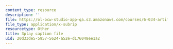 ```yaml
---
content_type: resource
description: ''
file: https://ol-ocw-studio-app-qa.s3.amazonaws.com/courses/6-034-artificial-intelligence-fall-2010/20d33de559575624a52ed176048ee1a2_l-tzjenXrvI.vtt
file_type: application/x-subrip
resourcetype: Other
title: 3play caption file
uid: 20d33de5-5957-5624-a52e-d176048ee1a2
---
```

